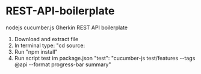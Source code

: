 # REST-API-boilerplate
nodejs cucumber.js Gherkin REST API boilerplate

1. Download and extract file
2. In terminal type: "cd source:
3. Run "npm install"
4. Run script test im package.json
       "test": "cucumber-js test/features --tags @api --format progress-bar summary"
